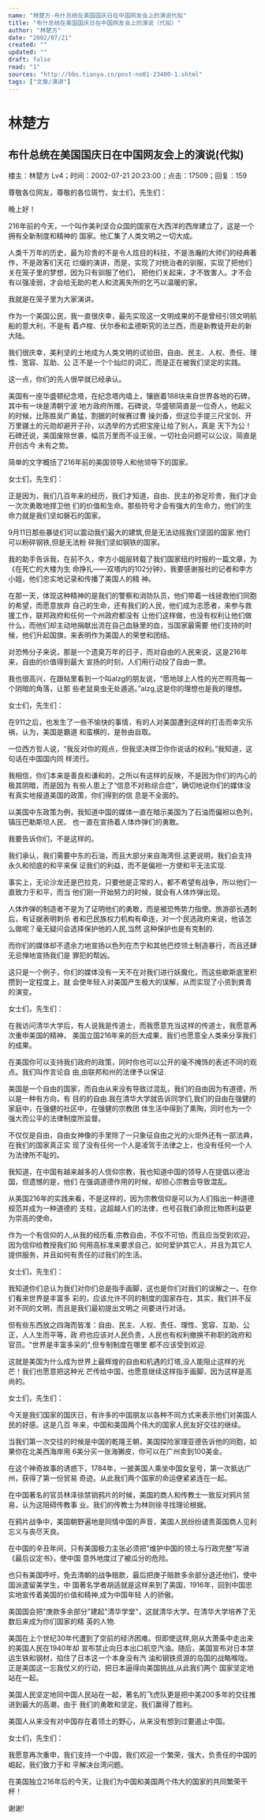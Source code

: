 ```yaml
---
name: "林楚方-布什总统在美国国庆日在中国网友会上的演说代拟"
title: "布什总统在美国国庆日在中国网友会上的演说（代拟）"
author: "林楚方"
date: "2002/07/21"
created: ""
updated: ""
draft: false
read: "1"
sources: "http://bbs.tianya.cn/post-no01-23400-1.shtml"
tags: ["文章/演讲"]
---
```



# 林楚方

## 布什总统在美国国庆日在中国网友会上的演说(代拟)

楼主：林楚方 Lv4；时间：2002-07-21 20:23:00；点击：17509；回复：159

尊敬各位网友，尊敬的各位斑竹，女士们，先生们：

晚上好！

216年前的今天，一个叫作美利坚合众国的国家在大西洋的西岸建立了，这是一个拥有全新制度和精神的
国家。他汇集了人类文明之一切大成。

人类千万年的历史，最为珍贵的不是令人炫目的科技，不是浩瀚的大师们的经典著作，不是政客们天花
烂缀的演讲，而是，实现了对统治者的驯服，实现了把他们关在笼子里的梦想，因为只有驯服了他们，
把他们关起来，才不致害人。才不会有以强凌弱，才会给无助的老人和流离失所的乞丐以温暖的家。

我就是在笼子里为大家演讲。

作为一个美国公民，我一直很庆幸，最先实现这一文明成果的不是曾经引领文明航船的意大利，不是有
着卢梭、伏尔泰和孟德斯究的法兰西，而是新教徒开赴的新大陆。

我们很庆幸，美利坚的土地成为人类文明的试验田，自由、民主、人权、责任、理性、宽容、互助、公
正不是一个个灿烂的词汇，而是正在被我们坚定的实践。

这一点，你们的先人很早就已经承认。

美国有一座华盛顿纪念塔，在纪念塔内墙上，镶嵌着188块来自世界各地的石碑，其中有一块是清朝宁波
地方政府所赠。石碑说，华盛顿简直是一位奇人，他起义的时候，比陈胜吴广勇猛，割据的时候赛过曹
操刘备，但这位手提三尺宝剑、开万里疆土的元勋却避开子孙，以选举的方式把宝座让给了别人，真是
天下为公！石碑还说，美国废除世袭，幅员万里而不设王侯，一切社会问题可以公议，简直是开创古今
未有之势。

简单的文字概括了216年前的美国领导人和他领导下的国家。

女士们，先生们：

正是因为，我们几百年来的经历，我们才知道，自由、民主的弥足珍贵，我们才会一次次勇敢地捍卫他
们的价值和生命。那些符号才会有强大的生命力，他们的生命力就是我们坚如磐石的国家。

9月11日那些暴徒们可以震动我们最大的建筑,但是无法动摇我们坚固的国家.他们可以粉碎钢铁,但是无法粉
碎我们坚如钢铁的国家。

我的助手告诉我，在前不久，李方小姐层转载了我们国家纽约时报的一篇文章，为《在死亡的大楼为生
命挣扎——双塔内的102分钟》，我要感谢报社的记者和李方小姐，他们忠实地记录和传播了美国人的精
神。

在那一天，体现这种精神的是我们的警察和消防队员，他们带着一线拯救他们同胞的希望，而愿意放弃
自己的生命，还有我们的人民，他们成为志愿者，来参与救援工作，联邦政府和任何一个州政府都没有
让他们这样做，也没有权利让他们做什么，而他们却主动地捐献出流在自己血脉里的血，当国家最需要
他们支持的时候，他们升起国旗，来表明作为美国人的荣誉和团结。

对恐怖分子来说，那是一个遗臭万年的日子，而对自由的人民来说，这是216年来，自由的价值得到最大
宣扬的时刻，人们用行动投了自由一票。

我也很高兴，在跟帖里看到一个叫alzg的朋友说，“愿地球上人性的光芒照亮每一个阴暗的角落，让那
些老鼠臭虫无处遁逃。”alzg,这是你的理想也是我的理想。

女士们，先生们：

在911之后，也发生了一些不愉快的事情，有的人对美国遭到这样的打击而幸灾乐祸，认为，美国是霸道
和蛮横的，是咎由自取。

一位西方哲人说，“我反对你的观点，但我坚决捍卫你你说话的权利。”我知道，这句话在中国国内同
样流行。

我相信，你们本来是善良和谦和的，之所以有这样的反映，不是因为你们的内心的极其阴暗，而是因为
有些人患上了“信息不对称综合症”，确切地说你们的媒体没有真实地报道美国的政策，你们得到的信
息是不全面的。

以美国中东政策为例，我知道中国的媒体一直在暗示美国为了石油而偏袒以色列，镇压巴勒斯坦人民，
也一直在宣扬着人体炸弹们的勇敢。

我要告诉你们，不是这样的。

我们承认，我们需要中东的石油，而且大部分来自海湾但.这更说明，我们会支持永久和彻底的和平来保
证我们的利益，而不是偏袒一方使和平无法实现.

事实上，无论沙龙还是巴拉克，只要他是正常的人，都不希望有战争，所以他们一直致力于和平，而当
他们刚一开始努力的时候，就会有人体炸弹出现。

人体炸弹的制造者不是为了证明他们的勇敢，而是被恐怖势力指使。旅游部长遇刺后，有证据表明刺杀
者和巴民族权力机构有牵连，对一个民选政府来说，他该怎么做呢？毫无疑问会选择保护他的人民,当然
这种保护也是有克制的.

而你们的媒体却不遗余力地宣扬以色列在杰宁和其他巴控领土制造暴行，而且还肆无忌惮地宣扬我们是
罪犯的帮凶。

这只是一个例子，你们的媒体没有一天不在对我们进行妖魔化，而这些歇斯底里积攒到一定程度上，就
会使年轻人对美国产生极大的误解，从而实现了小资到粪青的演变。

女士们，先生们：

在我访问清华大学后，有人说我是传道士，而我愿意充当这样的传道士，我愿意再次重申美国的精神，
美国立国216年来的巨大成果，我们也愿意全人类来分享我们的成果。

在美国你可以支持我们政府的政策，同时你也可以公开的毫不掩饰的表述不同的观点。我们叫作言论自
由,由联邦和州的法律予以保证.

美国是一个自由的国家，而自由从来没有导致过混乱，我们的自由因为有道德，所以是一种有方向，有
目的的自由.我在清华大学就告诉同学们,我们的自由在强健的家庭中，在强健的社区中，在强健的宗教团
体生活中得到了熏陶，同时也为一个强大而公平的法律制度所监督。

不仅仅是自由，自由女神像的手里除了一只象征自由之光的火炬外还有一部法典，在我们的国家真正实
现了没有任何一个人是凌驾于法律之上，也没有任何一个人为法律所不耻的。

我知道，在中国有越来越多的人信仰宗教，我也知道中国的领导人在提倡以德治国，但遗憾的是，他们
在强调道德作用的时候，却担心宗教会导致混乱。

从美国216年的实践来看，不是这样的，因为宗教信仰是可以为人们指出一种道德规范并成为一种道德的
支柱，这超越人们的法律，也号召我们承担比物质利益更为崇高的使命。

作为一个有信仰的人,从我的经历看,宗教自由，不仅不可怕，而且应当受到欢迎，因为信仰给教授我们如
何用高标准来要求自己，如何爱护其它人，并且为其它人提供服务，并且如何有责任的过我们的生活。

女士们，先生们：

我知道你们总认为我们对你们总是指手画脚，这也是你们对我们的误解之一。在你们看来世界是丰富多
彩的，应该允许不同的制度的国家存在，其实，我们并不反对不同的文明，而且是我们最初提出文明之
间要进行对话。

但有些东西放之四海而皆准：自由、民主、人权、责任、理性、宽容、互助、公正，人人生而平等，政
府也应该对人民负责，人民也有权利撤换不称职的政府和官员。"世界是丰富多采的",但专制制度在哪里
都不应该受到欢迎.

这就是美国为什么成为世界上最辉煌的自由和机遇的灯塔,没人能阻止这样的光芒！我们也愿意把这种光
芒传给中国，也愿意继续这样指手画脚，因为这样是高尚的。

女士们，先生们：

今天是我们国家的国庆日，有许多的中国朋友以各种不同方式来表示他们对美国人民的好感。这是几百
年来，中国和美国两个伟大的国家人民友好交往的继续。

当我们第一次交往的时候是中国的乾隆王朝，美国探险家理亚德告诉他的同胞，如果你在北美西海岸用
6美分买一张海獭皮，你可以在广州卖到100美金。

在这个神奇故事的诱惑下，1784年，一披美国人乘坐中国女皇号，第一次抵达广州，获得了第一份贸易
奇迹。从此我们两个国家的命运便紧紧连在一起。

在中国著名的官员林泽徐禁销鸦片的时候，美国的商人和传教士一致反对鸦片贸易，认为这阻碍传教事
业。我们的传教士为林则徐寻找理论根据。

在鸦片战争中，美国朝野遍地是同情中国的声音，美国人民纷纷谴责英国商人见利忘义与丧尽天良。

在中国的辛丑年间，只有美国极力主张必须把"维护中国的领土与行政完整"写进《最后议定书》，使中国
意外地度过了被瓜分的危险。

也只有美国呼吁，免去清朝的战争赔款，最后把庚子赔款多余部分退还他们，使中国派遣留美学生，中
国著名学者胡适就是这样来到了美国，1916年，回到中国忠实地宣传着美国的价值和精神,成为中国年轻
人的骄傲。

美国国会把"庚款多余部分"建起"清华学堂"，这就清华大学。在清华大学培养了无数后来成为你们国家的精
英的人物.

美国在上个世纪30年代遭到了空前的经济困难。但即使这样,刚从大萧条中走出来的美国人民在1940年却
宣布禁止向日本出口航空汽油。随后，美国宣布对日本禁运生铁和钢材，掐住了日本这一个本身没有汽
油和钢铁资源的岛国的战略喉咙。正是美国这一忘我仗义的行动，把日本逼得向美国挑战,从此我们两个
国家坚定地站在一起。

美国人民坚定地同中国人民站在一起，著名的飞虎队更是把中美200多年的交往推进到最大的高潮，由于
我们的勇敢和坚定，我们赢得了胜利。

美国人从来没有对中国存在着领土的野心，从来没有想到过要遏止中国。

女士们，先生们：

我愿意再次重申，我们支持一个中国，我们欢迎一个繁荣，强大，负责任的中国的崛起，我们致力于和
平解决台湾问题。

在美国独立216年后的今天，让我们为中国和美国两个伟大的国家的共同繁荣干杯！

谢谢!
